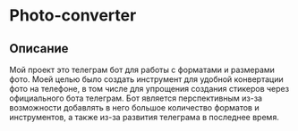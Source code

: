 # Photo-converter

## Описание
Мой проект это телеграм бот для работы с форматами и размерами фото. 
Моей целью было создать инструмент для удобной конвертации фото на телефоне, в том числе для упрощения создания стикеров через официального бота телеграм. Бот является перспективным из-за возможности добавлять в него большое количество форматов и инструментов, а также из-за развития телеграма в последнее время.
